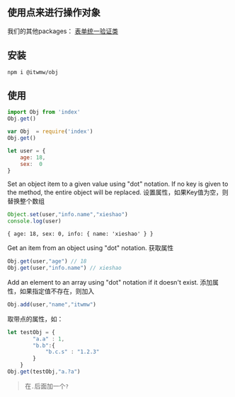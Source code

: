 ## 使用点来进行操作对象

我们的其他packages：
[表单统一验证类](https://www.npmjs.com/package/@itwmw/form-validate)

## 安装
```shell script
npm i @itwmw/obj
```

## 使用
```javascript
import Obj from 'index'
Obj.get()
```

```javascript
var Obj  = require('index')
Obj.get()
```

```javascript
let user = {
    age: 18,
    sex:  0
}
```
Set an object item to a given value using "dot" notation.
If no key is given to the method, the entire object will be replaced.
设置属性，如果Key值为空，则替换整个数组
```javascript
Object.set(user,"info.name","xieshao")
console.log(user)
```
`{ age: 18, sex: 0, info: { name: 'xieshao' } }`

Get an item from an object using "dot" notation.
获取属性
```javascript
Obj.get(user,"age") // 18
Obj.get(user,"info.name") // xieshao
```
Add an element to an array using "dot" notation if it doesn't exist.
添加属性，如果指定值不存在，则加入
```javascript
Obj.add(user,"name","itwmw")
```
取带点的属性，如：
```javascript
let testObj = {
        "a.a" : 1,
        "b.b":{
            "b.c.s" : "1.2.3"
        }
    }
Obj.get(testObj,"a.?a")
```
> 在`.`后面加一个`?`
